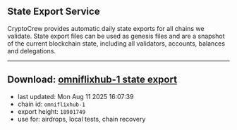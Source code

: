 ## State Export Service
CryptoCrew provides automatic daily state exports for all chains we validate. State export files can be used as genesis files and are a snapshot of the current blockchain state, including all validators, accounts, balances and delegations.

---
**Download: [omniflixhub-1 state export](https://dl-eu2.ccvalidators.com/SERVICE/omniflixhub/omniflixhub-1_export_18901749.json)**
---

- last updated: Mon Aug 11 2025 16:07:39
- chain id: `omniflixhub-1`
- export height: `18901749`
- use for: airdrops, local tests, chain recovery
